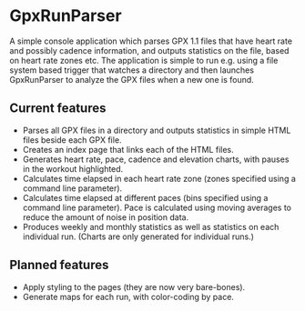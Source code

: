 ﻿GpxRunParser
============

A simple console application which parses GPX 1.1 files that have heart rate and possibly cadence information, and outputs statistics on the file, based on heart rate zones etc. The application is simple to run e.g. using a file system based trigger that watches a directory and then launches GpxRunParser to analyze the GPX files when a new one is found.

Current features
----------------

* Parses all GPX files in a directory and outputs statistics in simple HTML files beside each GPX file.
* Creates an index page that links each of the HTML files.
* Generates heart rate, pace, cadence and elevation charts, with pauses in the workout highlighted.
* Calculates time elapsed in each heart rate zone (zones specified using a command line parameter).
* Calculates time elapsed at different paces (bins specified using a command line parameter). Pace is calculated using moving averages to reduce the amount of noise in position data.
* Produces weekly and monthly statistics as well as statistics on each individual run. (Charts are only generated for individual runs.)


Planned features
----------------

* Apply styling to the pages (they are now very bare-bones).
* Generate maps for each run, with color-coding by pace.
